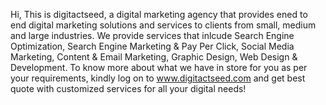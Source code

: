 Hi, This is digitactseed, a digital marketing agency that provides ened to end digital marketing solutions and services to clients from small, medium and large industries. 
We provide services that inlcude Search Engine Optimization, Search Engine Marketing & Pay Per Click, Social Media Marketing, Content & Email Marketing, Graphic Design, Web Design & Development.
To know more about what we have in store for you as per your requirements, kindly log on to www.digitactseed.com and get best quote with customized services for all your digital needs!
